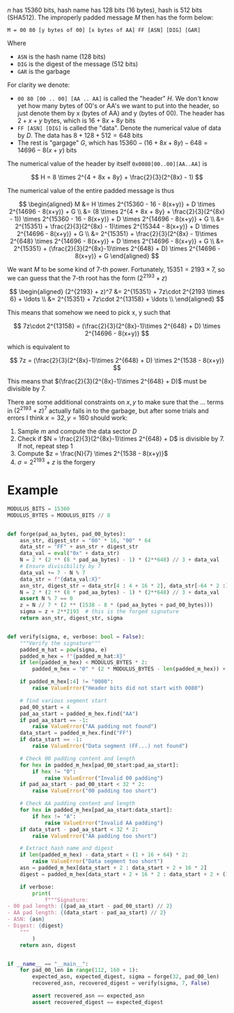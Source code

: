 $n$ has 15360 bits, hash name has 128 bits (16 bytes), hash is 512 bits (SHA512). The improperly padded message $M$ then has the form below:

```
M = 00 80 [y bytes of 00] [x bytes of AA] FF [ASN] [DIG] [GAR]
```

Where 
- `ASN` is the hash name (128 bits)
- `DIG` is the digest of the message (512 bits)
- `GAR` is the garbage

For clarity we denote:

- `00 80 [00 .. 00] [AA .. AA]` is called the "header" $H$. We don't know yet how many bytes of 00's or AA's we want to put into the header, so just denote them by x (bytes of AA) and y (bytes of 00). The header has $2 + x + y$ bytes, which is $16 + 8x + 8y$ bits
- `FF [ASN] [DIG]` is called the "data". Denote the numerical value of data by $D$. The data has $8 + 128 + 512 = 648$ bits
- The rest is "gargage" $G$, which has $15360 - (16 + 8x + 8y) - 648 = 14696 - 8(x+y)$ bits

The numerical value of the header by itself `0x0080[00..00][AA..AA]` is

$$
H = 8 \times 2^{4 + 8x + 8y} + \frac{2}{3}(2^{8x} - 1)
$$

The numerical value of the entire padded message is thus

$$
\begin{aligned}
M &= H \times 2^{15360 - 16 - 8(x+y)} + D \times 2^{14696 - 8(x+y)} + G \\
&= (8 \times 2^{4 + 8x + 8y} + \frac{2}{3}(2^{8x} - 1)) \times 2^{15360 - 16 - 8(x+y)} + D \times 2^{14696 - 8(x+y)} + G \\
&= 2^{15351} + \frac{2}{3}(2^{8x} - 1)\times 2^{15344 - 8(x+y)} + D \times 2^{14696 - 8(x+y)} + G \\
&= 2^{15351} + \frac{2}{3}(2^{8x} - 1)\times 2^{648} \times 2^{14696 - 8(x+y)} + D \times 2^{14696 - 8(x+y)} + G \\
&= 2^{15351} + (\frac{2}{3}(2^{8x}-1)\times 2^{648} + D) \times 2^{14696 - 8(x+y)} + G
\end{aligned}
$$

We want $M$ to be some kind of 7-th power. Fortunately, $15351 = 2193 \times 7$, so we can guess that the 7-th root has the form $(2^{2193} + z)$

$$
\begin{aligned}
(2^{2193} + z)^7 &= 2^{15351} + 7z\cdot 2^{2193 \times 6} + \ldots \\
&= 2^{15351} + 7z\cdot 2^{13158} + \ldots \\
\end{aligned}
$$

This means that somehow we need to pick x, y such that

$$
7z\cdot 2^{13158} = (\frac{2}{3}(2^{8x}-1)\times 2^{648} + D) \times 2^{14696 - 8(x+y)}
$$

which is equivalent to

$$
7z = (\frac{2}{3}(2^{8x}-1)\times 2^{648} + D) \times 2^{1538 - 8(x+y)}
$$

This means that $(\frac{2}{3}(2^{8x}-1)\times 2^{648} + D)$ must be divisible by 7.

There are some additional constraints on $x, y$ to make sure that the $\ldots$ terms in $(2^{2193} + z)^7$ actually falls in to the garbage, but after some trials and errors I think $x = 32, y = 160$ should work:

1. Sample $m$ and compute the data sector $D$
2. Check if $N = \frac{2}{3}(2^{8x}-1)\times 2^{648} + D$ is divisible by 7. If not, repeat step 1
1. Compute $z = \frac{N}{7} \times 2^{1538 - 8(x+y)}$
1. $\sigma = 2^{2193} + z$ is the forgery

# Example
```python
MODULUS_BITS = 15360
MODULUS_BYTES = MODULUS_BITS // 8


def forge(pad_aa_bytes, pad_00_bytes):
    asn_str, digest_str = "00" * 16, "00" * 64
    data_str = "FF" + asn_str + digest_str
    data_val = eval("0x" + data_str)
    N = 2 * (2 ** (8 * pad_aa_bytes) - 1) * (2**648) // 3 + data_val
    # Ensure divisibility by 7
    data_val += 7 - N % 7
    data_str = f"{data_val:X}"
    asn_str, digest_str = data_str[4 : 4 + 16 * 2], data_str[-64 * 2 :]
    N = 2 * (2 ** (8 * pad_aa_bytes) - 1) * (2**648) // 3 + data_val
    assert N % 7 == 0
    z = N // 7 * (2 ** (1538 - 8 * (pad_aa_bytes + pad_00_bytes)))
    sigma = z + 2**2193  # this is the forged signature
    return asn_str, digest_str, sigma


def verify(sigma, e, verbose: bool = False):
    """Verify the signature"""
    padded_m_hat = pow(sigma, e)
    padded_m_hex = f"{padded_m_hat:X}"
    if len(padded_m_hex) < MODULUS_BYTES * 2:
        padded_m_hex = "0" * (2 * MODULUS_BYTES - len(padded_m_hex)) + padded_m_hex

    if padded_m_hex[:4] != "0080":
        raise ValueError("Header bits did not start with 0080")

    # find various segment start
    pad_00_start = 4
    pad_aa_start = padded_m_hex.find("AA")
    if pad_aa_start == -1:
        raise ValueError("AA padding not found")
    data_start = padded_m_hex.find("FF")
    if data_start == -1:
        raise ValueError("Data segment (FF...) not found")

    # Check 00 padding content and length
    for hex in padded_m_hex[pad_00_start:pad_aa_start]:
        if hex != "0":
            raise ValueError("Invalid 00 padding")
    if pad_aa_start - pad_00_start < 32 * 2:
        raise ValueError("00 padding too short")

    # Check AA padding content and length
    for hex in padded_m_hex[pad_aa_start:data_start]:
        if hex != "A":
            raise ValueError("Invalid AA padding")
    if data_start - pad_aa_start < 32 * 2:
        raise ValueError("AA padding too short")

    # Extract hash name and digest
    if len(padded_m_hex) - data_start < (1 + 16 + 64) * 2:
        raise ValueError("Data segment too short")
    asn = padded_m_hex[data_start + 2 : data_start + 2 + 16 * 2]
    digest = padded_m_hex[data_start + 2 + 16 * 2 : data_start + 2 + (16 + 64) * 2]

    if verbose:
        print(
            f"""Signature:
- 00 pad length: {(pad_aa_start - pad_00_start) // 2}
- AA pad length: {(data_start - pad_aa_start) // 2}
- ASN: {asn}
- Digest: {digest}
    """
        )
    return asn, digest


if __name__ == "__main__":
    for pad_00_len in range(112, 160 + 1):
        expected_asn, expected_digest, sigma = forge(32, pad_00_len)
        recovered_asn, recovered_digest = verify(sigma, 7, False)

        assert recovered_asn == expected_asn
        assert recovered_digest == expected_digest
```
